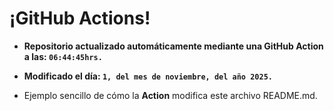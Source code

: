 # ¡GitHub Actions!
* **Repositorio actualizado automáticamente mediante una GitHub Action a las: `06:44:45hrs.`**
* **Modificado el día: `1, del mes de noviembre, del año 2025.`**

* Ejemplo sencillo de cómo la **Action** modifica este archivo README.md.
